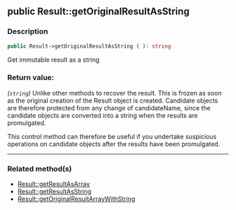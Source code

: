 ## public Result::getOriginalResultAsString

### Description    

```php
public Result->getOriginalResultAsString ( ): string
```

Get immutable result as a string
    

### Return value:   

*(```string```)* Unlike other methods to recover the result. This is frozen as soon as the original creation of the Result object is created.
Candidate objects are therefore protected from any change of candidateName, since the candidate objects are converted into a string when the results are promulgated.

This control method can therefore be useful if you undertake suspicious operations on candidate objects after the results have been promulgated.


---------------------------------------

### Related method(s)      

* [Result::getResultAsArray](/Docs/ApiReferences/Result%20Class/public%20Result--getResultAsArray.md)    
* [Result::getResultAsString](/Docs/ApiReferences/Result%20Class/public%20Result--getResultAsString.md)    
* [Result::getOriginalResultArrayWithString](/Docs/ApiReferences/Result%20Class/public%20Result--getOriginalResultArrayWithString.md)    
